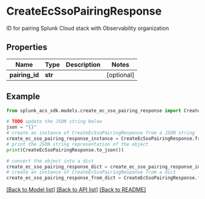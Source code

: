 # CreateEcSsoPairingResponse

ID for pairing Splunk Cloud stack with Observability organization

## Properties

Name | Type | Description | Notes
------------ | ------------- | ------------- | -------------
**pairing_id** | **str** |  | [optional] 

## Example

```python
from splunk_acs_sdk.models.create_ec_sso_pairing_response import CreateEcSsoPairingResponse

# TODO update the JSON string below
json = "{}"
# create an instance of CreateEcSsoPairingResponse from a JSON string
create_ec_sso_pairing_response_instance = CreateEcSsoPairingResponse.from_json(json)
# print the JSON string representation of the object
print(CreateEcSsoPairingResponse.to_json())

# convert the object into a dict
create_ec_sso_pairing_response_dict = create_ec_sso_pairing_response_instance.to_dict()
# create an instance of CreateEcSsoPairingResponse from a dict
create_ec_sso_pairing_response_from_dict = CreateEcSsoPairingResponse.from_dict(create_ec_sso_pairing_response_dict)
```
[[Back to Model list]](../README.md#documentation-for-models) [[Back to API list]](../README.md#documentation-for-api-endpoints) [[Back to README]](../README.md)


